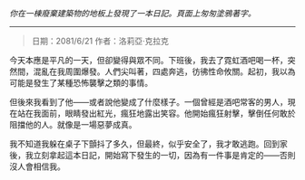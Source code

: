 _你在一棟廢棄建築物的地板上發現了一本日記。頁面上匆匆塗鴉著字。_

---

> 日期：2081/6/21
> 作者：洛莉亞·克拉克

今天本應是平凡的一天，但卻變得與眾不同。下班後，我去了霓虹酒吧喝一杯，突然間，混亂在我周圍爆發。人們尖叫著，四處奔逃，彷彿性命攸關。起初，我以為可能是發生了某種恐怖襲擊之類的事情。

但後來我看到了他——或者說他變成了什麼樣子。一個曾經是酒吧常客的男人，現在站在我面前，眼睛發出紅光，瘋狂地露出笑容。他開始瘋狂射擊，擊倒任何敢於阻擋他的人。就像是一場惡夢成真。

我不知道我躲在桌子下顫抖了多久，但最終，似乎安全了，我才敢逃跑。回到家後，我立刻拿起這本日記，開始寫下發生的一切，因為有一件事是肯定的——否則沒人會相信我。
